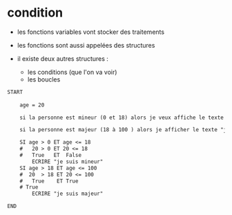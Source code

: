 # condition 

- les fonctions variables vont stocker des traitements 
- les fonctions sont aussi appelées des structures 

- il existe deux autres structures : 
    - les conditions (que l'on va voir)
    - les boucles 


```txt
START
    
    age = 20 

    si la personne est mineur (0 et 18) alors je veux affiche le texte "je suis mineur"

    si la personne est majeur (18 à 100 ) alors je afficher le texte "je suis majeur"

    SI age > 0 ET age <= 18
    #   20 > 0 ET 20 <= 18
    #   True   ET  False 
        ECRIRE "je suis mineur"
    SI age > 18 ET age <= 100
    #  20  > 18 ET 20 <= 100
    #   True    ET True 
    # True 
        ECRIRE "je suis majeur"

END
```


 

